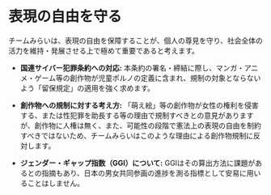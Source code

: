 # 表現の自由を守る

チームみらいは、表現の自由を保障することが、個人の尊見を守り、社会全体の活力を維持・発展させる上で極めて重要であると考えます。

*   **国連サイバー犯罪条約への対応:**
    本条約の署名・締結に際し、マンガ・アニメ・ゲーム等の創作物が児童ポルノの定義に含まれ、規制の対象とならないよう「留保規定」の適用を強く求めます。

*   **創作物への規制に対する考え方:**
    「萌え絵」等の創作物が女性の権利を侵害する、または性犯罪を助長する等の理由で規制すべきとの意見がありますが、創作物に人権は無く、また、可能性の段階で憲法上の表現の自由を制約すべきではないため、チームみらいはこのような理由による創作物規制に反対します。

*   **ジェンダー・ギャップ指数（GGI）について:**
    GGIはその算出方法に課題があるとの指摘もあり、日本の男女共同参画の進捗を測る指標として安易に用いることはしません。